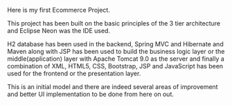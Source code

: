 Here is my first Ecommerce Project.

This project has been built on the basic principles of the 3 tier architecture and Eclipse Neon was the IDE used. 

H2 database has been used in the backend, Spring MVC and Hibernate and Maven along with JSP has been used to build the
business logic layer or the middle(application) layer with Apache Tomcat 9.0 as the server and finally a combination of 
XML, HTML5, CSS, Bootstrap, JSP and JavaScript has been used for the frontend or the presentation layer.

This is an initial model and there are indeed several areas of improvement and better UI implementation to be done from 
here on out.  